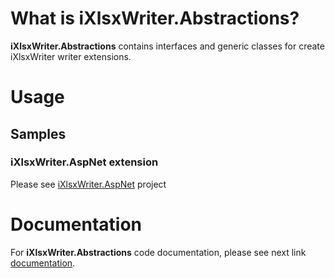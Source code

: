 
# What is iXlsxWriter.Abstractions?

**iXlsxWriter.Abstractions** contains interfaces and generic classes for create iXlsxWriter writer extensions.

# Usage

## Samples

### iXlsxWriter.AspNet extension

Please see [iXlsxWriter.AspNet](https://github.com/iAJTin/iXlsxWriter.AspNet) project

# Documentation

For **iXlsxWriter.Abstractions** code documentation, please see next link [documentation](https://github.com/iAJTin/iXlsxWriter.Abstractions/blob/master/documentation/iXlsxWriter.Abstractions.Writer.md).
